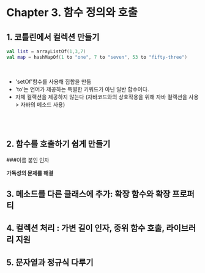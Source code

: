 # Chapter 3. 함수 정의와 호출<br>

## 1. 코틀린에서 컬렉션 만들기<br>

```kotlin
val list = arrayListOf(1,3,7)
val map = hashMapOf(1 to "one", 7 to "seven", 53 to "fifty-three")
```

<br>

- 'setOf'함수를 사용해 집합을 만듦
- 'to'는 언어가 제공하는 특별한 키워드가 아닌 일반 함수이다.
- 자체 컬랙션을 제공하지 않는다 (자바코드와의 상호작용을 위해 자바 컬랙션을 사용 > 자바의 메소드 사용)

<br>
<br>

## 2. 함수를 호출하기 쉽게 만들기

###이름 붙인 인자

**가독성의 문제를 해결**


## 3. 메소드를 다른 클래스에 추가: 확장 함수와 확장 프로퍼티
## 4. 컬렉션 처리 : 가변 길이 인자, 중위 함수 호출, 라이브러리 지원
## 5. 문자열과 정규식 다루기
